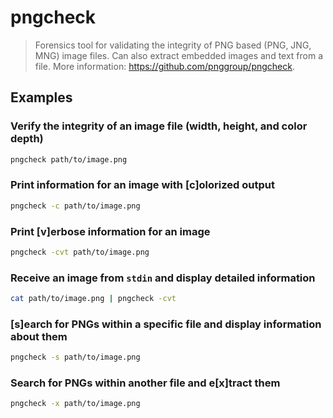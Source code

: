 # pngcheck

> Forensics tool for validating the integrity of PNG based (PNG, JNG, MNG) image files. Can also extract embedded images and text from a file. More information: <https://github.com/pnggroup/pngcheck>.

## Examples

### Verify the integrity of an image file (width, height, and color depth)

```bash
pngcheck path/to/image.png
```

### Print information for an image with [c]olorized output

```bash
pngcheck -c path/to/image.png
```

### Print [v]erbose information for an image

```bash
pngcheck -cvt path/to/image.png
```

### Receive an image from `stdin` and display detailed information

```bash
cat path/to/image.png | pngcheck -cvt
```

### [s]earch for PNGs within a specific file and display information about them

```bash
pngcheck -s path/to/image.png
```

### Search for PNGs within another file and e[x]tract them

```bash
pngcheck -x path/to/image.png
```
